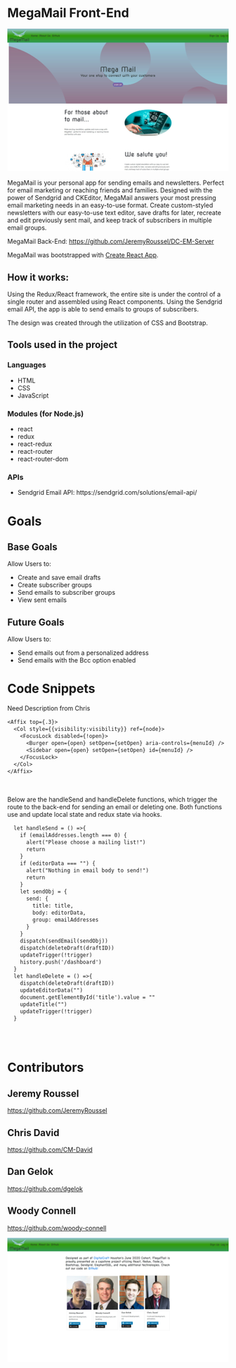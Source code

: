 # MegaMail Front-End

<img src="public/images/HomePage.jpg">

MegaMail is your personal app for sending emails and newsletters. Perfect for email marketing or reaching friends and families. Designed with the power of Sendgrid and CKEditor, MegaMail answers your most pressing email marketing needs in an easy-to-use format. Create custom-styled newsletters with our easy-to-use text editor, save drafts for later, recreate and edit previously sent mail, and keep track of subscribers in multiple email groups.

MegaMail Back-End: https://github.com/JeremyRoussel/DC-EM-Server

MegaMail was bootstrapped with [Create React App](https://github.com/facebook/create-react-app).

## How it works:
Using the Redux/React framework, the entire site is under the control of a single router and assembled using React components. Using the Sendgrid email API, the app is able to send emails to groups of subscribers.

The design was created through the utilization of CSS and Bootstrap.

## Tools used in the project
### Languages
<ul>
  <li>HTML</li>
  <li>CSS</li>
  <li>JavaScript</li>
</ul>

### Modules (for Node.js)
<ul>
  <li>react</li>
  <li>redux</li>
  <li>react-redux</li>
  <li>react-router</li>
  <li>react-router-dom</li>
</ul>

### APIs
<ul>
  <li>Sendgrid Email API: https://sendgrid.com/solutions/email-api/</li>
</ul>

# Goals
## Base Goals
Allow Users to:
<ul>
  <li>Create and save email drafts</li>
  <li>Create subscriber groups</li>
  <li>Send emails to subscriber groups</li>
  <li>View sent emails</li>
</ul>

## Future Goals
Allow Users to:
<ul>
  <li>Send emails out from a personalized address</li>
  <li>Send emails with the Bcc option enabled</li>
</ul>

# Code Snippets
Need Description from Chris
```
<Affix top={.3}>
  <Col style={{visibility:visibility}} ref={node}>
    <FocusLock disabled={!open}>
      <Burger open={open} setOpen={setOpen} aria-controls={menuId} />
      <Sidebar open={open} setOpen={setOpen} id={menuId} />
    </FocusLock>
  </Col>
</Affix>
```
<br></br>
Below are the handleSend and handleDelete functions, which trigger the route to the back-end for sending an email or deleting one. Both functions use and update local state and redux state via hooks.
```
  let handleSend = () =>{
    if (emailAddresses.length === 0) {
      alert("Please choose a mailing list!")
      return
    }
    if (editorData === "") {
      alert("Nothing in email body to send!")
      return 
    } 
    let sendObj = {
      send: {
        title: title,
        body: editorData,
        group: emailAddresses
      }
    }
    dispatch(sendEmail(sendObj))
    dispatch(deleteDraft(draftID))
    updateTrigger(!trigger)
    history.push('/dashboard')
  }
  let handleDelete = () =>{
    dispatch(deleteDraft(draftID))
    updateEditorData("")
    document.getElementById('title').value = ""
    updateTitle("")
    updateTrigger(!trigger)
  }
```

<br></br>
# Contributors
## Jeremy Roussel

https://github.com/JeremyRoussel

## Chris David

https://github.com/CM-David

## Dan Gelok

https://github.com/dgelok

## Woody Connell

https://github.com/woody-connell

<img src="public/images/AboutUs.jpg">